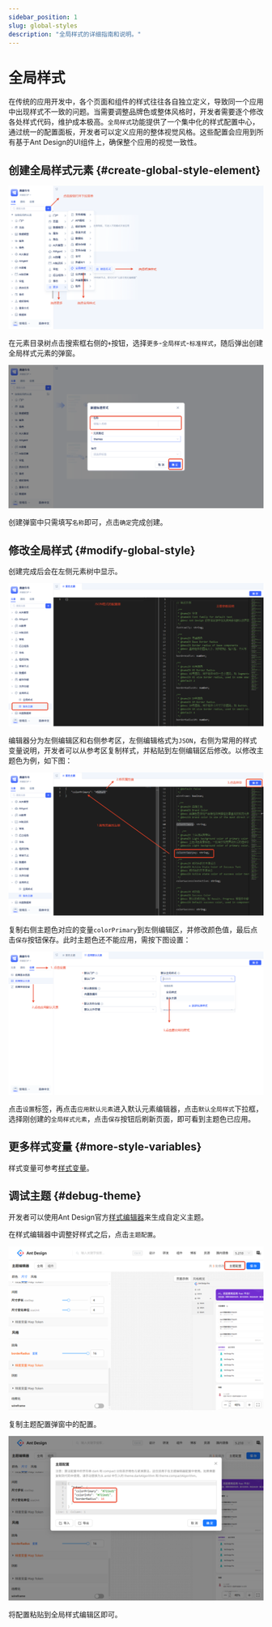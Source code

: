 ```yaml
---
sidebar_position: 1
slug: global-styles
description: "全局样式的详细指南和说明。"
---
```


# 全局样式
在传统的应用开发中，各个页面和组件的样式往往各自独立定义，导致同一个应用中出现样式不一致的问题。当需要调整品牌色或整体风格时，开发者需要逐个修改各处样式代码，维护成本极高。`全局样式`功能提供了一个集中化的样式配置中心，通过统一的配置面板，开发者可以定义应用的整体视觉风格。这些配置会应用到所有基于Ant Design的UI组件上，确保整个应用的视觉一致性。

## 创建全局样式元素 {#create-global-style-element}
![创建](./img/1/create.png)

在元素目录树点击搜索框右侧的`+`按钮，选择`更多`-`全局样式`-`标准样式`，随后弹出创建全局样式元素的弹窗。

![弹窗](./img/1/popup.png)

创建弹窗中只需填写`名称`即可，点击`确定`完成创建。

## 修改全局样式 {#modify-global-style}
创建完成后会在左侧元素树中显示。

![编辑器](./img/1/editor.png)

编辑器分为左侧编辑区和右侧参考区，左侧编辑格式为`JSON`，右侧为常用的样式变量说明，开发者可以从参考区复制样式，并粘贴到左侧编辑区后修改。以修改主题色为例，如下图：

![修改](./img/1/modify.png)

复制右侧主题色对应的变量`colorPrimary`到左侧编辑区，并修改颜色值，最后点击`保存`按钮保存。此时主题色还不能应用，需按下图设置：

![使用](./img/1/usage.png)

点击`设置`标签，再点击`应用默认元素`进入默认元素编辑器，点击`默认全局样式`下拉框，选择刚创建的`全局样式元素`，点击`保存`按钮后刷新页面，即可看到主题色已应用。

## 更多样式变量 {#more-style-variables}
样式变量可参考[样式变量](https://ant.design/docs/react/customize-theme-cn#seedtoken)。

## 调试主题 {#debug-theme}
开发者可以使用Ant Design官方[样式编辑器](https://ant.design/theme-editor-cn)来生成自定义主题。

在样式编辑器中调整好样式之后，点击`主题配置`。

![样式编辑器](./img/1/style-editor.png)

复制主题配置弹窗中的配置。

![编辑器配置](./img/1/editor-configuration.png)

将配置粘贴到全局样式编辑区即可。

